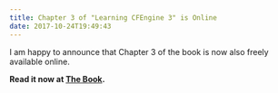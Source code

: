 ```yaml
---
title: Chapter 3 of "Learning CFEngine 3" is Online
date: 2017-10-24T19:49:43
---
```


I am happy to announce that Chapter 3 of the book is now also freely
available online.

**Read it now at [The Book](/book).**
